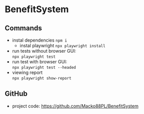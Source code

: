 # BenefitSystem


## Commands

- instal dependencies
  `npm i`
  - instal playwright
  `npx playwright install`
- run tests without browser GUI:  
  `npx playwright test`
- run test with browser GUI:  
  `npx playwright test --headed`
- viewing report  
  `npx playwright show-report`

## GitHub

- project code: https://github.com/Macko88PL/BenefitSystem
